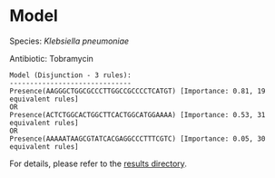 
# Model

Species: *Klebsiella pneumoniae*

Antibiotic: Tobramycin

```
Model (Disjunction - 3 rules):
------------------------------
Presence(AAGGGCTGGCGCCCTTGGCCGCCCCTCATGT) [Importance: 0.81, 19 equivalent rules]
OR
Presence(ACTCTGGCACTGGCTTCACTGGCATGGAAAA) [Importance: 0.53, 31 equivalent rules]
OR
Presence(AAAAATAAGCGTATCACGAGGCCCTTTCGTC) [Importance: 0.05, 30 equivalent rules]

```

For details, please refer to the [results directory](../../../../../results/scm_b/klebsiella%20pneumoniae/tobramycin/repeat_2/).

